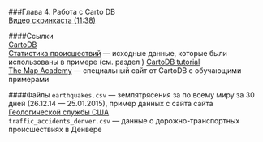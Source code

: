 ###Глава 4. Работа с Carto DB  
[Видео скринкаста (11:38)](https://vimeo.com/minikarma/geotalk-chapter4)

####Ссылки  
[CartoDB](http://cartodb.com)  
[Статистика происшествий](http://data.denvergov.org/dataset/city-and-county-of-denver-traffic-accidents) — исходные данные, которые были использованы в примере (см. раздел )
[CartoDB tutorial](https://github.com/clhenrick/cartodb-tutorial/)  
[The Map Academy](http://academy.cartodb.com) — специальный сайт от CartoDB с обучающими примерами  

####Файлы
`earthquakes.csv` — землятрясения за по всему миру за 30 дней (26.12.14 — 25.01.2015), пример данных с сайта
 сайта [Геологической службы США](http://earthquake.usgs.gov/earthquakes/feed/v1.0/csv.php)  
 `traffic_accidents_denver.csv` — данные о дорожно-транспортных происшествиях в Денвере    